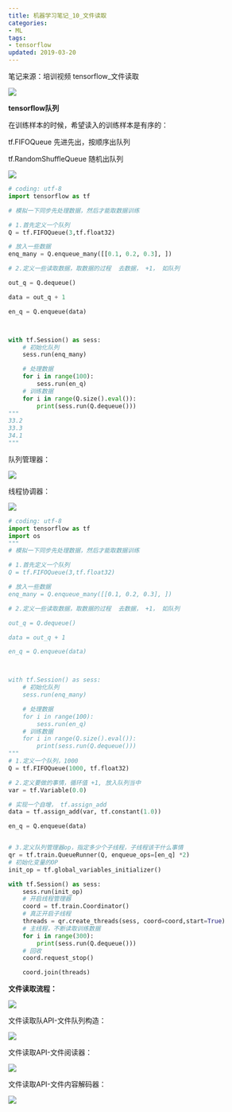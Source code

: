 ```yaml
---
title: 机器学习笔记_10_文件读取
categories:
- ML
tags:
- tensorflow
updated: 2019-03-20
---
```




 

笔记来源：培训视频       tensorflow_文件读取



<img src="{{ site.url }}/assets//blog_images/ML/文件读取_01.png" />

**tensorflow队列**

 在训练样本的时候，希望读入的训练样本是有序的：

tf.FIFOQueue 先进先出，按顺序出队列

tf.RandomShuffleQueue 随机出队列

<img src="{{ site.url }}/assets//blog_images/ML/文件读取_02.png" />



```python
# coding: utf-8
import tensorflow as tf

# 模拟一下同步先处理数据，然后才能取数据训练

# 1.首先定义一个队列
Q = tf.FIFOQueue(3,tf.float32)

# 放入一些数据
enq_many = Q.enqueue_many([[0.1, 0.2, 0.3], ])

# 2.定义一些读取数据，取数据的过程  去数据， +1， 如队列

out_q = Q.dequeue()

data = out_q + 1

en_q = Q.enqueue(data)



with tf.Session() as sess:
    # 初始化队列
    sess.run(enq_many)

    # 处理数据
    for i in range(100):
        sess.run(en_q)
    # 训练数据
    for i in range(Q.size().eval()):
        print(sess.run(Q.dequeue()))
"""
33.2
33.3
34.1
"""
```

队列管理器：

<img src="{{ site.url }}/assets//blog_images/ML/文件读取_03.png" />

线程协调器：

<img src="{{ site.url }}/assets//blog_images/ML/文件读取_04.png" />

```python
# coding: utf-8
import tensorflow as tf
import os
"""
# 模拟一下同步先处理数据，然后才能取数据训练

# 1.首先定义一个队列
Q = tf.FIFOQueue(3,tf.float32)

# 放入一些数据
enq_many = Q.enqueue_many([[0.1, 0.2, 0.3], ])

# 2.定义一些读取数据，取数据的过程  去数据， +1， 如队列

out_q = Q.dequeue()

data = out_q + 1

en_q = Q.enqueue(data)



with tf.Session() as sess:
    # 初始化队列
    sess.run(enq_many)

    # 处理数据
    for i in range(100):
        sess.run(en_q)
    # 训练数据
    for i in range(Q.size().eval()):
        print(sess.run(Q.dequeue()))
"""
# 1.定义一个队列，1000
Q = tf.FIFOQueue(1000, tf.float32)

# 2.定义要做的事情，循环值 +1, 放入队列当中
var = tf.Variable(0.0)

# 实现一个自增， tf.assign_add
data = tf.assign_add(var, tf.constant(1.0))

en_q = Q.enqueue(data)


# 3.定义队列管理器op，指定多少个子线程，子线程该干什么事情
qr = tf.train.QueueRunner(Q, enqueue_ops=[en_q] *2)
# 初始化变量的OP
init_op = tf.global_variables_initializer()

with tf.Session() as sess:
    sess.run(init_op)
    # 开启线程管理器
    coord = tf.train.Coordinator()
    # 真正开启子线程
    threads = qr.create_threads(sess, coord=coord,start=True)
    # 主线程，不断读取训练数据
    for i in range(300):
        print(sess.run(Q.dequeue()))
    # 回收
    coord.request_stop()

    coord.join(threads)

```

**文件读取流程：**



<img src="{{ site.url }}/assets//blog_images/ML/文件读取_05.png" />



文件读取队API-文件队列构造：

<img src="{{ site.url }}/assets//blog_images/ML/文件读取_06.png" />

文件读取API-文件阅读器：

<img src="{{ site.url }}/assets//blog_images/ML/文件读取_07.png" />

文件读取API-文件内容解码器：

<img src="{{ site.url }}/assets//blog_images/ML/文件读取_08.png" />











